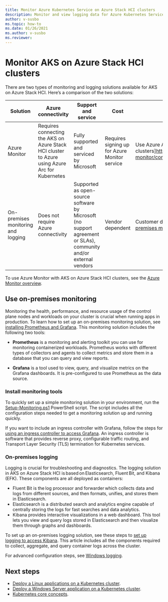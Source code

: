 ```yaml
---
title: Monitor Azure Kubernetes Service on Azure Stack HCI clusters
description: Monitor and view logging data for Azure Kubernetes Service on Azure Stack HCI clusters
author: v-susbo
ms.topic: how-to
ms.date: 01/26/2021
ms.author: v-susbo
ms.reviewer: 
---
```


# Monitor AKS on Azure Stack HCI clusters

There are two types of monitoring and logging solutions available for AKS on Azure Stack HCI. Here’s a comparison of the two solutions: 

| Solution  | Azure connectivity  | Support and service  | Cost | Deployment |
| ------- |  ------------  | ---------  | --------------  | ---------------- |
| Azure Monitor | Requires connecting the AKS on Azure Stack HCI cluster to Azure using Azure Arc for Kubernetes | Fully supported and serviced by Microsoft | Requires signing up for Azure Monitor service |  Use Azure Arc for [monitoring clusters]https://docs.microsoft.com/azure/azure-monitor/containers/container-insights-overview) |
| On-premises monitoring and logging | Does not require Azure connectivity | Supported as open-source software by Microsoft (no support agreement or SLAs), community and/or external vendors  | Vendor dependent | Customer driven, see [monitor clusters using on-premises monitoring](#use-on-premises-monitoring) |

To use Azure Monitor with AKS on Azure Stack HCI clusters, see the [Azure Monitor overview](https://docs.microsoft.com/azure/azure-monitor/containers/container-insights-overview). 

## Use on-premises monitoring

Monitoring the health, performance, and resource usage of the control plane nodes and workloads on your cluster is crucial when running apps in production. To learn how to set up an on-premises monitoring solution, see [installing Prometheus and Grafana](https://github.com/microsoft/AKS-HCI-Apps/tree/main/Monitoring). This monitoring solution includes the following two tools: 

- **Prometheus** is a monitoring and alerting toolkit you can use for monitoring containerized workloads. Prometheus works with different types of collectors and agents to collect metrics and store them in a database that you can query and view reports. 

- **Grafana** is a tool used to view, query, and visualize metrics on the Grafana dashboards. It is pre-configured to use Prometheus as the data source. 

### Install monitoring tools

To quickly set up a simple monitoring solution in your environment, run the [Setup-Monitoring.ps1](https://github.com/microsoft/AKS-HCI-Apps/tree/main/Monitoring#easy-steps-to-setup-monitoring-to-use-local-port-forward-to-access-grafana) PowerShell script. The script includes all the configuration steps needed to get a monitoring solution up and running quickly. 

If you want to include an ingress controller with Grafana, follow the steps for [using an ingress controller to access Grafana](https://github.com/microsoft/AKS-HCI-Apps/tree/main/Monitoring#detailed-steps-to-setup-monitoring-to-use-ingress-controller-to-access-grafana). An ingress controller is software that provides reverse proxy, configurable traffic routing, and Transport Layer Security (TLS) termination for Kubernetes services.

### On-premises logging

Logging is crucial for troubleshooting and diagnostics. The logging solution in AKS on Azure Stack HCI is based on Elasticsearch, Fluent Bit, and Kibana (EFK). These components are all deployed as containers: 

- Fluent Bit is the log processor and forwarder which collects data and logs from different sources, and then formats, unifies, and stores them in Elasticsearch. 
- Elasticsearch is a distributed search and analytics engine capable of centrally storing the logs for fast searches and data analytics.  
- Kibana provides interactive visualizations in a web dashboard. This tool lets you view and query logs stored in Elasticsearch and then visualize them through graphs and dashboards.

To set up an on-premises logging solution, see these steps to [set up logging to access Kibana](https://github.com/microsoft/AKS-HCI-Apps/tree/main/Logging#easy-steps-to-setup-logging-to-use-local-port-forward-to-access-kibana). This article includes all the components required to collect, aggregate, and query container logs across the cluster. 

For advanced configuration steps, see [Windows logging](https://github.com/microsoft/AKS-HCI-Apps/tree/main/Logging#detailed-steps-to-setup-logging).

## Next steps

- [Deploy a Linux applications on a Kubernetes cluster](./deploy-linux-application.md).
- [Deploy a Windows Server application on a Kubernetes cluster](./deploy-windows-application.md).
- [Kubernetes core concepts](kubernetes-concepts.md).